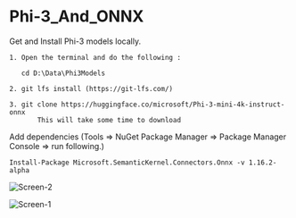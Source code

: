 # Phi-3_And_ONNX


Get and Install Phi-3 models locally. 

	1. Open the terminal and do the following : 

	   cd D:\Data\Phi3Models

	2. git lfs install (https://git-lfs.com/)

	3. git clone https://huggingface.co/microsoft/Phi-3-mini-4k-instruct-onnx
           This will take some time to download 
 

Add dependencies (Tools => NuGet Package Manager => Package Manager Console => run following.)

```
Install-Package Microsoft.SemanticKernel.Connectors.Onnx -v 1.16.2-alpha
```
![Screen-2](https://github.com/user-attachments/assets/1feb4436-f11f-47cb-910b-d3e59a9a9705)



![Screen-1](https://github.com/user-attachments/assets/9fbb65b8-fe31-4932-8288-87d2addeac78)

